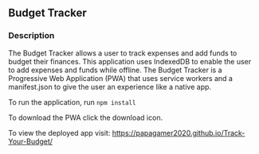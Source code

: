 ## Budget Tracker

### Description

The Budget Tracker allows a user to track expenses and add funds to budget their finances. This application uses IndexedDB to enable the user to add expenses and funds while offline.
The Budget Tracker is a Progressive Web Application (PWA) that uses service workers and a manifest.json to give the user an experience like a native app.

To run the application, run
`npm install`

To download the PWA click the download icon.

To view the deployed app visit: https://papagamer2020.github.io/Track-Your-Budget/

